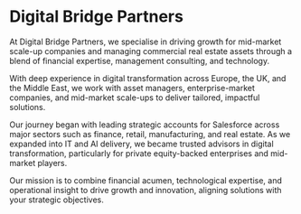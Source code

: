# Digital Bridge Partners

At Digital Bridge Partners, we specialise in driving growth for mid-market scale-up companies and managing commercial real estate assets through a blend of financial expertise, management consulting, and technology.

With deep experience in digital transformation across Europe, the UK, and the Middle East, we work with asset managers, enterprise-market companies, and mid-market scale-ups to deliver tailored, impactful solutions.

Our journey began with leading strategic accounts for Salesforce across major sectors such as finance, retail, manufacturing, and real estate. As we expanded into IT and AI delivery, we became trusted advisors in digital transformation, particularly for private equity-backed enterprises and mid-market players.

Our mission is to combine financial acumen, technological expertise, and operational insight to drive growth and innovation, aligning solutions with your strategic objectives.